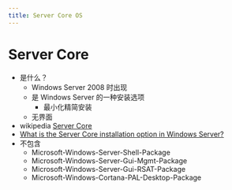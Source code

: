 ```yaml
---
title: Server Core OS
---
```


# Server Core

- 是什么？
  - Windows Server 2008 时出现
  - 是 Windows Server 的一种安装选项
    - 最小化精简安装
  - 无界面
- wikipedia [Server Core](https://en.wikipedia.org/wiki/Server_Core)
- [What is the Server Core installation option in Windows Server?](https://docs.microsoft.com/en-us/windows-server/administration/server-core/what-is-server-core)
- 不包含
  - Microsoft-Windows-Server-Shell-Package
  - Microsoft-Windows-Server-Gui-Mgmt-Package
  - Microsoft-Windows-Server-Gui-RSAT-Package
  - Microsoft-Windows-Cortana-PAL-Desktop-Package
